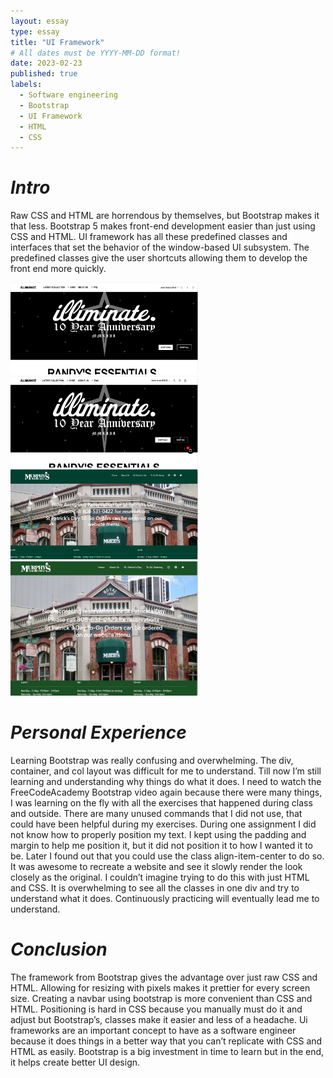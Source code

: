 ```yaml
---
layout: essay
type: essay
title: "UI Framework"
# All dates must be YYYY-MM-DD format!
date: 2023-02-23
published: true
labels:
  - Software engineering
  - Bootstrap
  - UI Framework
  - HTML
  - CSS
---
```



# ***Intro***
Raw CSS and HTML are horrendous by themselves, but Bootstrap makes it that less. Bootstrap 5 makes front-end development easier than just using CSS and HTML. UI framework has all these predefined classes and interfaces that set the behavior of the window-based UI subsystem. The predefined classes give the user shortcuts allowing them to develop the front end more quickly. 

<img width="300px" class="rounded float-start pe-4" src="../img/recreatedIlliminate.png">
<img width="300px" class="rounded float-start pe-4" src="../img/illiminate.png">
<img width="300px" class="rounded float-start pe-4" src="../img/recreatedMurphy.png">
<img width="300px" class="rounded float-start pe-4" src="../img/murphy.png">



# ***Personal Experience***
Learning Bootstrap was really confusing and overwhelming. The div, container, and col layout was difficult for me to understand. Till now I’m still learning and understanding why things do what it does. I need to watch the FreeCodeAcademy Bootstrap video again because there were many things, I was learning on the fly with all the exercises that happened during class and outside. There are many unused commands that I did not use, that could have been helpful during my exercises. During one assignment I did not know how to properly position my text. I kept using the padding and margin to help me position it, but it did not position it to how I wanted it to be. Later I found out that you could use the class align-item-center to do so.  It was awesome to recreate a website and see it slowly render the look closely as the original. I couldn’t imagine trying to do this with just HTML and CSS. It is overwhelming to see all the classes in one div and try to understand what it does.  Continuously practicing will eventually lead me to understand.
# ***Conclusion***
The framework from Bootstrap gives the advantage over just raw CSS and HTML.  Allowing for resizing with pixels makes it prettier for every screen size. Creating a navbar using bootstrap is more convenient than CSS and HTML. Positioning is hard in CSS because you manually must do it and adjust but Bootstrap’s, classes make it easier and less of a headache.  Ui frameworks are an important concept to have as a software engineer because it does things in a better way that you can’t replicate with CSS and HTML as easily. Bootstrap is a big investment in time to learn but in the end, it helps create better UI design.
